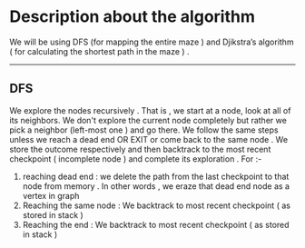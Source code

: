 # **Description about the algorithm**
We will be using DFS (for mapping the entire maze ) and Djikstra’s algorithm ( for calculating the shortest path in the maze ) .
***
## **DFS**
We explore the nodes recursively . That is , we start at a node, look at all of its neighbors. We don't explore the current node completely but rather we pick a neighbor (left-most one ) and go there. We follow the same steps unless we reach a dead end OR EXIT or come back to the same node .
We store the outcome respectively and then backtrack to the most recent checkpoint ( incomplete node )  and complete its exploration . For :- 

1) reaching dead end :  we delete the path from the last checkpoint to that node from memory . In other words , we eraze that dead end node as a vertex in graph 
2) Reaching the same node : We backtrack to most recent checkpoint ( as stored in stack )
3) Reaching the end :  We backtrack to most recent checkpoint ( as stored in stack )
